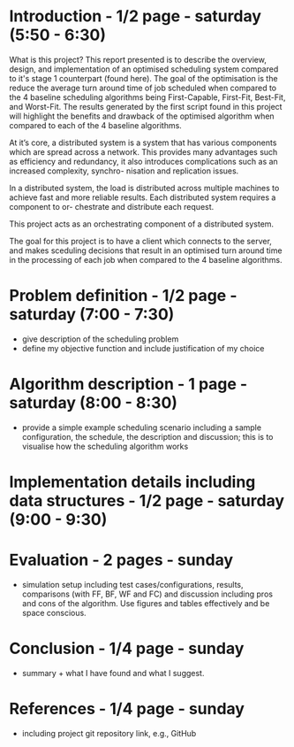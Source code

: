 # Introduction - 1/2 page - saturday (5:50 - 6:30)
What is this project? This report presented is to describe the overview, design, and
implementation of an optimised scheduling system compared to it's stage 1 counterpart (found here). The goal of the optimisation is the reduce the average turn around time of job scheduled when compared to the 4 baseline scheduling algorithms being First-Capable, First-Fit, Best-Fit, and Worst-Fit. The results generated by the first script found in this project will highlight the benefits and drawback of the optimised algorithm when compared to each of the 4 baseline algorithms.

At it’s core, a distributed system is a system that has various components which
are spread across a network. This provides many advantages such as efficiency and
redundancy, it also introduces complications such as an increased complexity, synchro-
nisation and replication issues.

In a distributed system, the load is distributed across multiple machines to achieve
fast and more reliable results. Each distributed system requires a component to or-
chestrate and distribute each request.

This project acts as an orchestrating component of a distributed system.

The goal for this project is to have a client which connects to the server, and makes sceduling decisions that result in an optimised turn around time in the processing of each job when compared to the 4 baseline algorithms.

# Problem definition - 1/2 page - saturday (7:00 - 7:30)
- give description of the scheduling problem
- define my objective function and include justification of my choice

# Algorithm description - 1 page - saturday (8:00 - 8:30)
- provide a simple example scheduling scenario including a sample configuration, the schedule, the description and discussion; this is to visualise how the scheduling algorithm works

# Implementation details including data structures - 1/2 page - saturday (9:00 - 9:30)

# Evaluation - 2 pages - sunday
- simulation setup including test cases/configurations, results, comparisons (with
FF, BF, WF and FC) and discussion including pros and cons of the algorithm. Use figures and tables
effectively and be space conscious.

# Conclusion - 1/4 page - sunday
- summary + what I have found and what I suggest.

# References - 1/4 page - sunday
- including project git repository link, e.g., GitHub